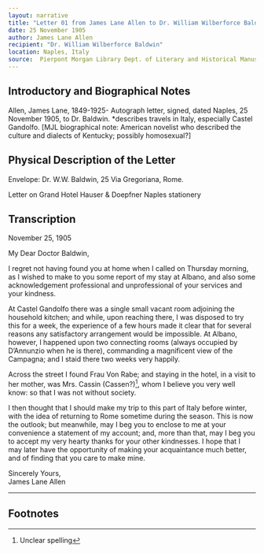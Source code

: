 ```yaml
---
layout: narrative
title: "Letter 01 from James Lane Allen to Dr. William Wilberforce Baldwin"
date: 25 November 1905
author: James Lane Allen
recipient: "Dr. William Wilberforce Baldwin"
location: Naples, Italy
source:  Pierpont Morgan Library Dept. of Literary and Historical Manuscripts, MA 3564
---
```


## Introductory and Biographical Notes

Allen, James Lane, 1849-1925- Autograph letter, signed, dated Naples, 25 November 1905, to Dr. Baldwin. *describes travels in Italy, especially Castel Gandolfo. [MJL biographical note: American novelist who described the culture and dialects of Kentucky; possibly homosexual?]

## Physical Description of the Letter

Envelope: Dr. W.W. Baldwin, 25 Via Gregoriana, Rome.

Letter on Grand Hotel Hauser & Doepfner Naples stationery

## Transcription


November 25, 1905

My Dear Doctor Baldwin,

I regret not having found you at home when I called on Thursday morning, as I wished to make to you some report of my stay at Albano, and also some acknowledgement professional and unprofessional of your services and your kindness.

At Castel Gandolfo there was a single small vacant room adjoining the household kitchen; and while, upon reaching there, I was disposed to try this for a week, the experience of a few hours made it clear that for several reasons any satisfactory arrangement would be impossible. At Albano, however, I happened upon two connecting rooms (always occupied by D’Annunzio when he is there), commanding a magnificent view of the Campagna; and I staid there two weeks very happily.

Across the street I found Frau Von Rabe; and staying in the hotel, in a visit to her mother, was Mrs. Cassin (Cassen?)[^fn1], whom I believe you very well know: so that I was not without society.

I then thought that I should make my trip to this part of Italy before winter, with the idea of returning to Rome sometime during the season. This is now the outlook; but meanwhile, may I beg you to enclose to me at your convenience a statement of my account; and, more than that, may I beg you to accept my very hearty thanks for your other kindnesses. I hope that I may later have the opportunity of making your acquaintance much better, and of finding that you care to make mine.

Sincerely Yours,  
James Lane Allen

---

## Footnotes

[^fn1]: Unclear spelling